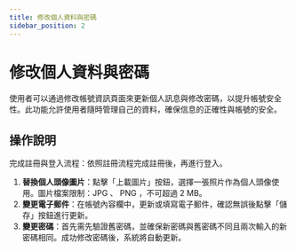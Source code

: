 ```yaml
---
title: 修改個人資料與密碼
sidebar_position: 2
---
```


# 修改個人資料與密碼

使用者可以通過修改帳號資訊頁面來更新個人訊息與修改密碼，以提升帳號安全性。此功能允許使用者隨時管理自己的資料，確保信息的正確性與帳號的安全。

## 操作說明

完成註冊與登入流程：依照註冊流程完成註冊後，再進行登入。

1. **替換個人頭像圖片**：點擊「上載圖片」按鈕，選擇一張照片作為個人頭像使用。圖片檔案限制：JPG 、 PNG ，不可超過 2 MB。
2. **變更電子郵件**：在帳號內容欄中，更新或填寫電子郵件，確認無誤後點擊「儲存」按鈕進行更新。
3. **變更密碼**：首先需先驗證舊密碼，並確保新密碼與舊密碼不同且兩次輸入的新密碼相同。成功修改密碼後，系統將自動更新。
